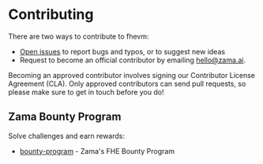 # Contributing

There are two ways to contribute to fhevm:

- [Open issues](https://github.com/zama-ai/fhevm-solidity/issues/new/choose) to report bugs and typos, or to suggest new ideas
- Request to become an official contributor by emailing [hello@zama.ai](mailto:hello@zama.ai).

Becoming an approved contributor involves signing our Contributor License Agreement (CLA). Only approved contributors can send pull requests, so please make sure to get in touch before you do!

## Zama Bounty Program

Solve challenges and earn rewards:

- [bounty-program](https://github.com/zama-ai/bounty-program) - Zama's FHE Bounty Program
